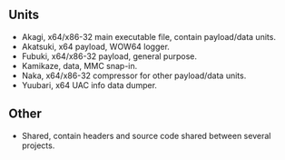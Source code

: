## Units

- Akagi, x64/x86-32 main executable file, contain payload/data units.
- Akatsuki, x64 payload, WOW64 logger.
- Fubuki, x64/x86-32 payload, general purpose.
- Kamikaze, data, MMC snap-in.
- Naka, x64/x86-32 compressor for other payload/data units.
- Yuubari, x64 UAC info data dumper.

## Other

- Shared, contain headers and source code shared between several projects.
